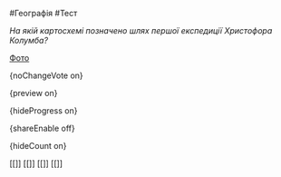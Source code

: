 #Географія #Тест

*На якій картосхемі позначено шлях першої експедиції Христофора Колумба?*

[Фото](https://zno.osvita.ua//doc/images/znotest/68/6807/1_1_4.jpg)

{noChangeVote on}

{preview on}

{hideProgress on}

{shareEnable off}

{hideCount on}

[[]]
[[]]
[[]]
[[]]
